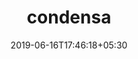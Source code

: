 ---
title: "condensa"
date: 2019-06-16T17:46:18+05:30
type: "organisations"
org_name: "NVIDIA Research Projects"
repo_desc: "NA"
repo_link: https://github.com/NVlabs/condensa
---